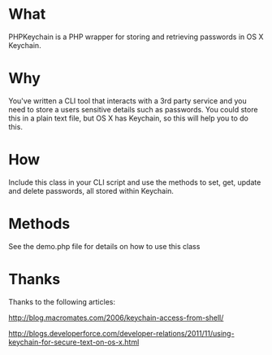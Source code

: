 What
====

PHPKeychain is a PHP wrapper for storing and retrieving passwords in OS X Keychain.


Why
===

You've written a CLI tool that interacts with a 3rd party service and you need to store a users sensitive details such as passwords. You could store this in a plain text file, but OS X has Keychain, so this will help you to do this.


How
===

Include this class in your CLI script and use the methods to set, get, update and delete passwords, all stored within Keychain.


Methods
=======

See the demo.php file for details on how to use this class

Thanks
======

Thanks to the following articles:

http://blog.macromates.com/2006/keychain-access-from-shell/

http://blogs.developerforce.com/developer-relations/2011/11/using-keychain-for-secure-text-on-os-x.html